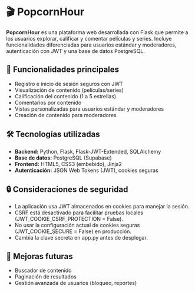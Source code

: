# 🎬 PopcornHour

**PopcornHour** es una plataforma web desarrollada con Flask que permite a los usuarios explorar, calificar y comentar películas y series. Incluye funcionalidades diferenciadas para usuarios estándar y moderadores, autenticación con JWT y una base de datos PostgreSQL.

## 🚀 Funcionalidades principales

- Registro e inicio de sesión seguros con JWT
- Visualización de contenido (películas/series)
- Calificación del contenido (1 a 5 estrellas)
- Comentarios por contenido
- Vistas personalizadas para usuarios estándar y moderadores
- Creación de contenido para moderadores

## 🛠 Tecnologías utilizadas

- **Backend:** Python, Flask, Flask-JWT-Extended, SQLAlchemy
- **Base de datos:** PostgreSQL (Supabase)
- **Frontend:** HTML5, CSS3 (embebido), Jinja2
- **Autenticación:** JSON Web Tokens (JWT), cookies seguras

## 🔒 Consideraciones de seguridad

- La aplicación usa JWT almacenados en cookies para manejar la sesión.
- CSRF está desactivado para facilitar pruebas locales (JWT_COOKIE_CSRF_PROTECTION = False).
- No usar la configuración actual de cookies seguras (JWT_COOKIE_SECURE = False) en producción.
- Cambia la clave secreta en app.py antes de desplegar.

## 📌 Mejoras futuras
- Buscador de contenido
- Paginación de resultados
- Gestión avanzada de usuarios (bloqueo, reportes)